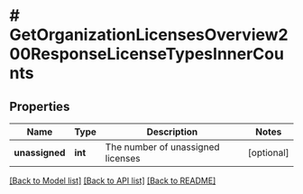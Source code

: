 # # GetOrganizationLicensesOverview200ResponseLicenseTypesInnerCounts

## Properties

Name | Type | Description | Notes
------------ | ------------- | ------------- | -------------
**unassigned** | **int** | The number of unassigned licenses | [optional]

[[Back to Model list]](../../README.md#models) [[Back to API list]](../../README.md#endpoints) [[Back to README]](../../README.md)
